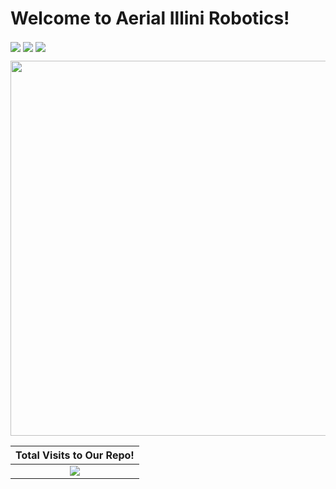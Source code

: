 # Welcome to Aerial Illini Robotics!

[<img src="https://img.shields.io/badge/Instagram-%23E4405F.svg?logo=Instagram&logoColor=white" align="center">](https://instagram.com/aerialillinoisrobotics)
[<img src="https://img.shields.io/badge/LinkedIn-%230077B5.svg?logo=linkedin&logoColor=white" align="center">](https://linkedin.com/company/aerial-illinois-robotics/)
[<img src="https://img.shields.io/badge/YouTube-%23FF0000.svg?logo=YouTube&logoColor=white" align="center">](https://youtube.com/@AerialIllinoisRobotics)

<p align="center">
  <img width="600" src="profile/AIR-logo.jpg">
</p>

<div align="center">

| Total Visits to Our Repo!                                                                                                                                                                                                                            |
|---------------------------------------------------------------------------------------------------------------------------------------------------------------------------------------------------------------------------------------------------------------|
| <div align="center">[![](https://visitcount.itsvg.in/api?id=AIRUIUC&icon=7&color=0)](https://visitcount.itsvg.in) </div> |

</div>
